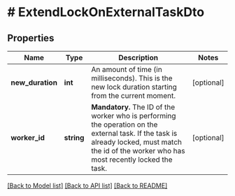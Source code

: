 # # ExtendLockOnExternalTaskDto

## Properties

Name | Type | Description | Notes
------------ | ------------- | ------------- | -------------
**new_duration** | **int** | An amount of time (in milliseconds). This is the new lock duration starting from the current moment. | [optional]
**worker_id** | **string** | **Mandatory.** The ID of the worker who is performing the operation on the external task. If the task is already locked, must match the id of the worker who has most recently locked the task. | [optional]

[[Back to Model list]](../../README.md#models) [[Back to API list]](../../README.md#endpoints) [[Back to README]](../../README.md)
